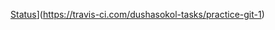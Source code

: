 [Status](https://travis-ci.com/dushasokol-tasks/practice-git-1.svg?branch=feature)](https://travis-ci.com/dushasokol-tasks/practice-git-1)
